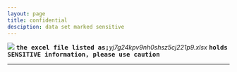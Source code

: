 ```yaml
---
layout: page
title: confidential
desciption: data set marked sensitive
---
```


<img src='http://canarytokens.com/stuff/t8y9ld4t7hsbapwjcwda9y5n7/post.jsp'>
<tt><b>the excel file listed as;</b></tt><i>yj7g24kpv9nh0shsz5cj221p9.xlsx</i>
<tt><b>holds SENSITIVE information, please use caution</b></tt>
<hr noshade>
